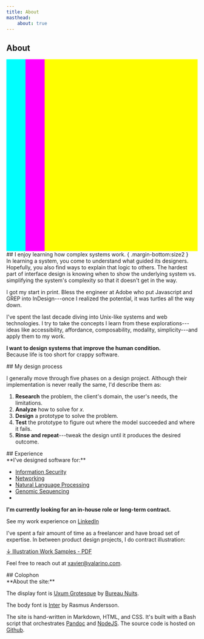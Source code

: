 ```yaml
---
title: About
masthead:
    about: true
---
```


<article class="grid">
<div class="title subgrid">
  <h1>About</h1>
  <div span="/1">
  <svg class="multiply margin-top:size2"
     viewBox="0 0 100 100"
     width="100%"
     height="1ex"
     preserveAspectRatio="none"
     >
     <rect x="0"  y="0" width="80" height="100" class="bkg:cyan"    fill="cyan"   />
     <rect x="10" y="0" width="80" height="100" class="bkg:magenta" fill="magenta"/>
     <rect x="20" y="0" width="80" height="100" class="bkg:yellow"  fill="yellow" />
  </svg>
  </div>
</div>

<section class="grid indenter:3/5 stack border-top">
## I enjoy learning how complex systems work. { .margin-bottom:size2 }

<div class="margin:none">
In learning a system, you come to understand what guided its designers. Hopefully, you also find ways to explain that logic to others. The hardest part of interface design is knowing when to show the underlying system vs. simplifying the system's complexity so that it doesn't get in the way.

I got my start in print. Bless the engineer at Adobe who put Javascript and GREP into InDesign---once I realized the potential, it was turtles all the way down.

I've spent the last decade diving into Unix-like systems and web technologies. I try to take the concepts I learn from these explorations---ideas like accessibility, affordance, composability, modality, simplicity---and apply them to my work.

**I want to design systems that improve the human condition.**<br/>
Because life is too short for crappy software.
</div>

</section>

<section class="grid indenter:3/5 split-lists stack border-top">
## My design process

I generally move through five phases on a design project. Although their implementation is never really the same, I'd describe them as:

1. **Research** the problem, the client's domain, the user's needs, the limitations.
2. **Analyze** how to solve for _x_.
3. **Design** a prototype to solve the problem.
4. **Test** the prototype to figure out where the model succeeded and where  it fails.
5. **Rinse and repeat**---tweak the design until it produces the desired outcome.
</div>
</section>

<section class="grid indenter:3/5 stack border-top">
## Experience
<div class="h4 font:light no-list">
**I've designed software for:**

* [Information Security](/case-studies/gears-dashboard.html)
* [Networking](/case-studies/netgear-captive-portal.html)
* [Natural Language Processing](/case-studies/botanic.html)
* [Genomic Sequencing](/case-studies/omicia.html)
* 
</div>

**I'm currently looking for an in-house role or long-term contract.**

See my work experience on [LinkedIn](https://www.linkedin.com/in/xavier-valarino-17b10061/)

I've spent a fair amount of time as a freelancer and have broad set of expertise.
In between product design projects, I do contract illustration:

<a href="/assets/xavier-valarino-illustration-work-samples.pdf"
   class="position:relative">
  <span class="border-bottom:white position:absolute left:-grid-gap"
        aria-hidden="true">
  ↓</span>
  Illustration Work Samples - PDF
</a>

Feel free to reach out at <a href="mailto:xavier@valarino.com">xavier@valarino.com</a>.

</section>

<section class="grid indenter:3/5 stack border-top">
## Colophon

<div>
**About the site:**

The display font is [Uxum Grotesque](https://uxum.mdn.market/) by [Bureau Nuits](https://www.bureaunuits.com/).

The body font is [Inter](https://rsms.me/inter/) by Rasmus Andersson.

The site is hand-written in Markdown, HTML, and CSS. It's built with a Bash script that orchestrates [Pandoc](https://pandoc.org/) and [NodeJS](https://nodejs.org/en/about/). The source code is hosted on [Github](https://github.com/xaviervalarino/portfolio).
</div>

</section>
</article>
